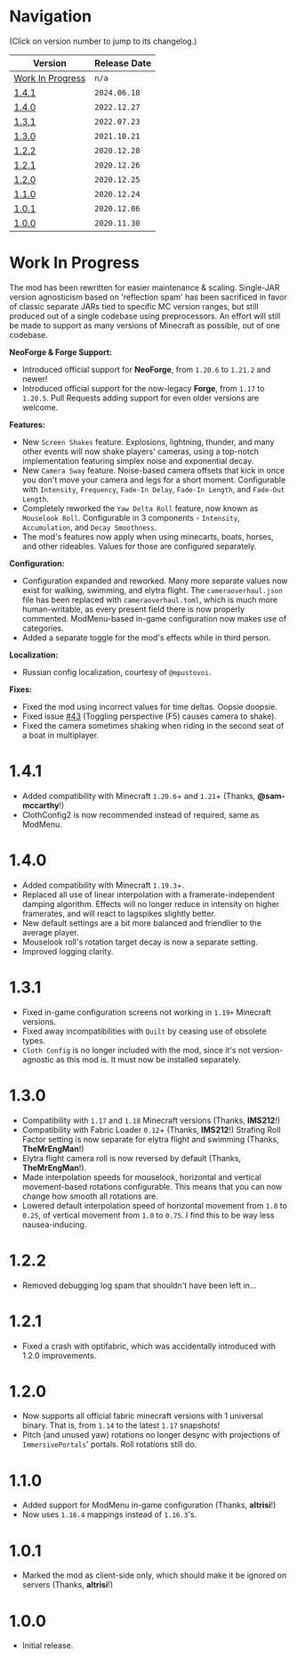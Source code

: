 # Navigation
(Click on version number to jump to its changelog.)

| Version                               | Release Date |
|---------------------------------------| ------------ |
| [Work In Progress](#work-in-progress) | `n/a`        |
| [1.4.1](#141)                         | `2024.06.18` |
| [1.4.0](#140)                         | `2022.12.27` |
| [1.3.1](#131)                         | `2022.07.23` |
| [1.3.0](#130)                         | `2021.10.21` |
| [1.2.2](#122)                         | `2020.12.28` |
| [1.2.1](#121)                         | `2020.12.26` |
| [1.2.0](#120)                         | `2020.12.25` |
| [1.1.0](#110)                         | `2020.12.24` |
| [1.0.1](#101)                         | `2020.12.06` |
| [1.0.0](#100)                         | `2020.11.30` |

# Work In Progress
The mod has been rewritten for easier maintenance & scaling. Single-JAR version agnosticism based on 'reflection spam' has been sacrificed in favor of classic separate JARs tied to specific MC version ranges, but still produced out of a single codebase using preprocessors. An effort will still be made to support as many versions of Minecraft as possible, out of one codebase.

**NeoForge & Forge Support:**
- Introduced official support for **NeoForge**, from `1.20.6` to `1.21.2` and newer!
- Introduced official support for the now-legacy **Forge**, from `1.17` to `1.20.5`. Pull Requests adding support for even older versions are welcome.

**Features:**
- New `Screen Shakes` feature. Explosions, lightning, thunder, and many other events will now shake players' cameras, using a top-notch implementation featuring simplex noise and exponential decay.
- New `Camera Sway` feature. Noise-based camera offsets that kick in once you don't move your camera and legs for a short moment. Configurable with `Intensity`, `Frequency`, `Fade-In Delay`, `Fade-In Length`, and `Fade-Out Length`.
- Completely reworked the `Yaw Delta Roll` feature, now known as `Mouselook Roll`. Configurable in 3 components - `Intensity`, `Accumulation`, and `Decay Smoothness`.
- The mod's features now apply when using minecarts, boats, horses, and other rideables. Values for those are configured separately.

**Configuration:**
- Configuration expanded and reworked. Many more separate values now exist for walking, swimming, and elytra flight. The `cameraoverhaul.json` file has been replaced with `cameraoverhaul.toml`, which is much more human-writable, as every present field there is now properly commented. ModMenu-based in-game configuration now makes use of categories.
- Added a separate toggle for the mod's effects while in third person.

**Localization:**
- Russian config localization, courtesy of `@mpustovoi`.

**Fixes:**
- Fixed the mod using incorrect values for time deltas. Oopsie doopsie.
- Fixed issue [#43](https://github.com/Mirsario/Minecraft-CameraOverhaul/issues/43) (Toggling perspective (F5) causes camera to shake).
- Fixed the camera sometimes shaking when riding in the second seat of a boat in multiplayer.

# 1.4.1
- Added compatibility with Minecraft `1.20.6`+ and `1.21`+ (Thanks, **@sam-mccarthy**!)
- ClothConfig2 is now recommended instead of required, same as ModMenu.

# 1.4.0

- Added compatibility with Minecraft `1.19.3`+.
- Replaced all use of linear interpolation with a framerate-independent damping algorithm. Effects will no longer reduce in intensity on higher framerates, and will react to lagspikes slightly better.
- New default settings are a bit more balanced and friendlier to the average player.
- Mouselook roll's rotation target decay is now a separate setting.
- Improved logging clarity.

# 1.3.1

- Fixed in-game configuration screens not working in `1.19+` Minecraft versions.
- Fixed away incompatibilities with `Quilt` by ceasing use of obsolete types.
- `Cloth Config` is no longer included with the mod, since it's not version-agnostic as this mod is. It must now be installed separately.

# 1.3.0

- Compatibility with `1.17` and `1.18` Minecraft versions (Thanks, **IMS212**!)
- Compatibility with Fabric Loader `0.12`+ (Thanks, **IMS212**!)
    Strafing Roll Factor setting is now separate for elytra flight and swimming (Thanks, **TheMrEngMan**!)
- Elytra flight camera roll is now reversed by default (Thanks, **TheMrEngMan**!).
- Made interpolation speeds for mouselook, horizontal and vertical movement-based rotations configurable. This means that you can now change how smooth all rotations are.
- Lowered default interpolation speed of horizontal movement from `1.0` to `0.25`, of vertical movement from `1.0` to `0.75`. I find this to be way less nausea-inducing.

# 1.2.2

- Removed debugging log spam that shouldn't have been left in...

# 1.2.1

- Fixed a crash with optifabric, which was accidentally introduced with 1.2.0 improvements.

# 1.2.0

- Now supports all official fabric minecraft versions with 1 universal binary. That is, from `1.14` to the latest `1.17` snapshots!
- Pitch (and unused yaw) rotations no longer desync with projections of `ImmersivePortals`' portals. Roll rotations still do.

# 1.1.0

- Added support for ModMenu in-game configuration (Thanks, **altrisi**!)
- Now uses `1.16.4` mappings instead of `1.16.3`'s.

# 1.0.1

- Marked the mod as client-side only, which should make it be ignored on servers (Thanks, **altrisi**!)

# 1.0.0

- Initial release.